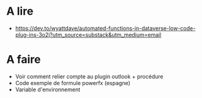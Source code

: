 # A lire
- https://dev.to/wyattdave/automated-functions-in-dataverse-low-code-plug-ins-3o2j?utm_source=substack&utm_medium=email

# A faire
- Voir comment relier compte au plugin outlook + procédure
- Code exemple de formule powerfx (espagne)
- Variable d'environnement
